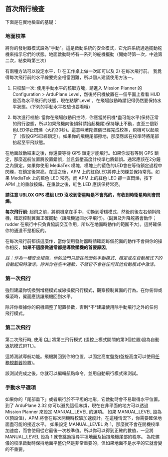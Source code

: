 ## 首次飛行檢查 ##

下面是在實地檢查的基礎：

### 地面校準 ###

將你的發射器模式設為"手動"。這是啟動系統的安全模式，它允許系統通過擺動舵機來指示它們的狀態。地面啟動時將有一系列的舵機擺動（開始時第一次，中途第二次，結束時第三次）

有兩種方法可以設定水平，1) 在工作桌上做一次即可以及 2) 在每次飛行前。
我覺得每次飛行前的水平線要完全相當困難，所以個人建議使用方法一。

1) 只校驗一次: 使用手動水平的核取方塊，請進入 Mission Planner 的 Configuration > ArduPlane Level，然後將飛機放置在一個平面上看看 HUD 是否為水平飛行的狀態，現在點擊'Level'。在飛場啟動時請記得仍然要保持水平狀態。(下列的手動水平校驗也要看哦)

2) 每次進行校驗: 當你在飛場啟動飛控時，你應當將飛機\*盡可能水平(保持正常的飛行姿態，所以如果飛機向後傾斜請抬起機尾)保持靜止不動，直至三個彩色LED停止閃爍（大約30秒)。這意味著陀螺儀已經完成校準，飛機可以起飛了（假設GPS已經鎖定）。如果你的飛機尾部擦地，那麼應該在校準時將尾部抬起至平飛狀態。

在地面啟動結束之後，你還要等待 GPS 鎖定才能飛行。如果你沒有等到 GPS 鎖定，那麼返航位置將設置錯誤，並且氣壓高度計校準也將錯誤。通常應該在2分鐘之內鎖定。如果你使用 MediaTek 模塊，模塊上的藍色的LED會在等待鎖定過程中閃爍，在鎖定後常亮。在這之後，APM 上的紅色LED將停止閃爍並保持常亮。如果 MediaTek 上的藍色 LED 常亮，而 APM 上的紅色 LED 卻一直閃爍，按下 APM 上的重啟按鈕。在重啟之後，紅色 LED 應該保持常亮。

**請注意 UBLOX GPS 模組 LED 沒收到衛星時是不會亮的，有收到時衛星時則會閃爍。**

**每次飛行前**: 起飛之前，將飛機拿在手中，切換到增穩模式，然後前後左右傾斜飛機，確認控制翼面正確擺動（讓飛機返回水平飛行)。(副翼及升降舵將會動作；rudder 在飛行中只負責協調交互作用，所以在地面時動作的範圍不大)。這將確保你的通道不是相反的。

在每次飛行前都該這麼作，當你使用發射器時請確認每個舵面的動作不會與你的操作相反，**如果不這麼做通常都是導致墜機的首要原因**。

_註：作為一種安全措施，你的油門只能在地面的手動模式、穩定或在自動模式下的自動起飛時激活。除非你在空中運動，不然它不會在任何其他自動模式中激活。_

### 第一次飛行 ###

強烈建議你切換到增穩模式或線操縱飛行模式，觀察控制翼面的行為。在你俯仰或橫滾時，翼面應該讓飛機回到水平。

除非你根據你的飛機調整了配置參數，否則\*不\*建議使用除手動飛行之外的任何飛行模式。

### 第二次飛行 ###

第二次飛行時, 使用 [CLI](CLI.md) 將第三飛行模式 (遙控上模式開關的第3個位置)設為自動返航模式(RTL)。

這將測試導航功能。飛機將回到你的位置，以固定高度盤旋(盤旋高度可以使用[任務規劃器](Mission.md)設置)。

該測試完成之後，你就可以編輯航點命令，並用自動飛行模式來測試。

### 手動水平選項 ###

如果你的「尾部垂下」或者飛行於不平坦的地形，它啟動時會不易取得水平位置。到了 ArduPlane 2.32 你可以避免這個麻煩，現在在非平面的地方可以透過 Mission Planner 來設定 MANUAL\_LEVEL 的選項。
如果 MANUAL\_LEVEL 設為 0(預設值)，APM 將會在每次開機時校驗加速度計。在這種情況下，你需要確保地面盡可能的接近水平。
如果設定 MANUAL\_LEVEL 為 1，那麼就不會在開機校準加速度，而會使用從它最後一次校準值。所以你可以得到正確的數值，一旦將 MANUAL\_LEVEL 設為 1 就會跳過搜尋平坦地面及抬撐飛機尾部的程序。
為陀螺儀的校準啟動時保持地面平整仍然是非常重要的，但如果地面不是水平的它就會變的不重要。